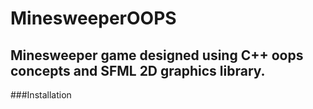 # MinesweeperOOPS

Minesweeper game designed using C++ oops concepts and SFML 2D graphics library.
---

###Installation
